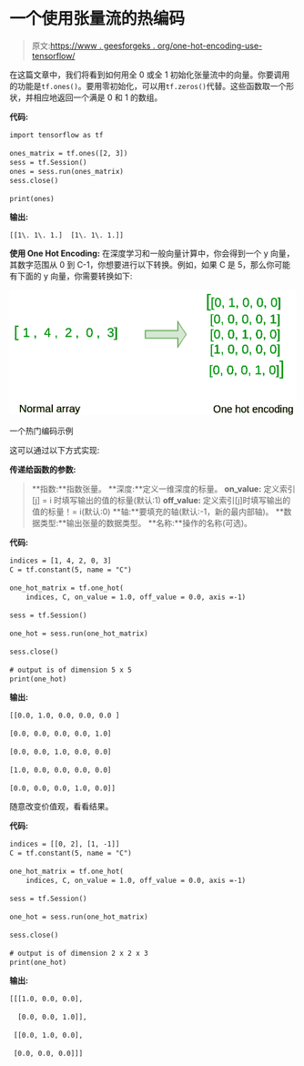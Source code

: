 # 一个使用张量流的热编码

> 原文:[https://www . geesforgeks . org/one-hot-encoding-use-tensorflow/](https://www.geeksforgeeks.org/one-hot-encoding-using-tensorflow/)

在这篇文章中，我们将看到如何用全 0 或全 1 初始化张量流中的向量。你要调用的功能是`tf.ones()`。要用零初始化，可以用`tf.zeros()`代替。这些函数取一个形状，并相应地返回一个满是 0 和 1 的数组。

**代码:**

```
import tensorflow as tf

ones_matrix = tf.ones([2, 3])
sess = tf.Session()
ones = sess.run(ones_matrix)
sess.close()

print(ones)
```

**输出:**

```
[[1\. 1\. 1.]  [1\. 1\. 1.]]
```

**使用 One Hot Encoding:**
在深度学习和一般向量计算中，你会得到一个 y 向量，其数字范围从 0 到 C-1，你想要进行以下转换。例如，如果 C 是 5，那么你可能有下面的 y 向量，你需要转换如下:

![](img/e7ec3e5be9ba8c2d4e4b1f8098947f24.png)

一个热门编码示例

这可以通过以下方式实现:

**传递给函数的参数:**

> **指数:**指数张量。
> **深度:**定义一维深度的标量。
> **on_value:** 定义索引[j] = i 时填写输出的值的标量(默认:1)
> **off_value:** 定义索引[j]时填写输出的值的标量！= i(默认:0)
> **轴:**要填充的轴(默认:-1，新的最内部轴)。
> **数据类型:**输出张量的数据类型。
> **名称:**操作的名称(可选)。

**代码:**

```
indices = [1, 4, 2, 0, 3]
C = tf.constant(5, name = "C")

one_hot_matrix = tf.one_hot(
    indices, C, on_value = 1.0, off_value = 0.0, axis =-1)

sess = tf.Session()

one_hot = sess.run(one_hot_matrix)

sess.close()

# output is of dimension 5 x 5
print(one_hot)
```

**输出:**

```
[[0.0, 1.0, 0.0, 0.0, 0.0 ]

[0.0, 0.0, 0.0, 0.0, 1.0]

[0.0, 0.0, 1.0, 0.0, 0.0]

[1.0, 0.0, 0.0, 0.0, 0.0]

[0.0, 0.0, 0.0, 1.0, 0.0]]
```

随意改变价值观，看看结果。

**代码:**

```
indices = [[0, 2], [1, -1]]
C = tf.constant(5, name = "C")

one_hot_matrix = tf.one_hot(
    indices, C, on_value = 1.0, off_value = 0.0, axis =-1)

sess = tf.Session()

one_hot = sess.run(one_hot_matrix)

sess.close()

# output is of dimension 2 x 2 x 3
print(one_hot) 
```

**输出:**

```
[[[1.0, 0.0, 0.0],  

  [0.0, 0.0, 1.0]],  

 [[0.0, 1.0, 0.0],  

 [0.0, 0.0, 0.0]]] 
```